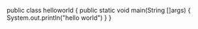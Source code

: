 public class helloworld
  {
    public static void main(String []args)
    {
      System.out.println("hello world")
    }
  }
